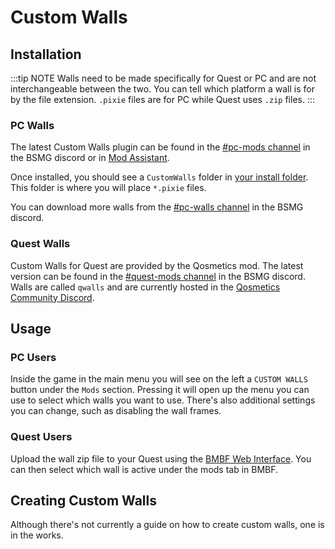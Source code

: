 # Custom Walls
## Installation
:::tip NOTE
Walls need to be made specifically for Quest or PC and are not interchangeable between the two. You can tell which platform a wall is for by the file extension. `.pixie` files are for PC while Quest uses `.zip` files. 
:::

### PC Walls
The latest Custom Walls plugin can be found in the [#pc-mods channel](https://discord.gg/beatsabermods) in the BSMG discord or in [Mod Assistant](https://github.com/Assistant/ModAssistant).

Once installed, you should see a `CustomWalls` folder in [your install folder](/faq/install-folder.md). This folder is where you will place `*.pixie` files.

You can download more walls from the [#pc-walls channel](https://discord.gg/beatsabermods) in the BSMG discord.

### Quest Walls
Custom Walls for Quest are provided by the Qosmetics mod. The latest version can be found in the [#quest-mods channel](https://discord.gg/beatsabermods) in the BSMG discord. Walls are called `qwalls` and are currently hosted in the [Qosmetics Community Discord](https://discord.gg/MEBVngG). 

## Usage

### PC Users
Inside the game in the main menu you will see on the left a `CUSTOM WALLS` button under the `Mods` section. Pressing it will open up the menu you can use to select which walls you want to use. There's also additional settings you can change, such as disabling the wall frames.

### Quest Users
Upload the wall zip file to your Quest using the [BMBF Web Interface](/quest-modding.md#installing-mods). You can then select which wall is active under the mods tab in BMBF.

## Creating Custom Walls

Although there's not currently a guide on how to create custom walls, one is in the works.